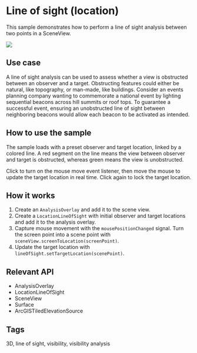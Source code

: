 # Line of sight (location)

This sample demonstrates how to perform a line of sight analysis between two points in a SceneView.

![](screenshot.png)

## Use case

A line of sight analysis can be used to assess whether a view is obstructed between an observer and a target. Obstructing features could either be natural, like topography, or man-made, like buildings. Consider an events planning company wanting to commemorate a national event by lighting sequential beacons across hill summits or roof tops. To guarantee a successful event, ensuring an unobstructed line of sight between neighboring beacons would allow each beacon to be activated as intended.

## How to use the sample

The sample loads with a preset observer and target location, linked by a colored line. A red segment on the line means the view between observer and target is obstructed, whereas green means the view is unobstructed. 

Click to turn on the mouse move event listener, then move the mouse to update the target location in real time. Click again to lock the target location.

## How it works

1. Create an `AnalysisOverlay` and add it to the scene view.
2. Create a `LocationLineOfSight` with initial observer and target locations and add it to the analysis overlay.
3. Capture mouse movement with the `mousePositionChanged` signal. Turn the screen point into a scene point with `sceneView.screenToLocation(screenPoint)`.
4. Update the target location with `lineOfSight.setTargetLocation(scenePoint)`.

## Relevant API

* AnalysisOverlay
* LocationLineOfSight
* SceneView
* Surface
* ArcGISTiledElevationSource

## Tags

3D, line of sight, visibility, visibility analysis
